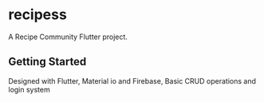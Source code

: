 # recipess

A Recipe Community  Flutter project.

## Getting Started

Designed with Flutter, Material io and Firebase,
Basic CRUD operations and login system
